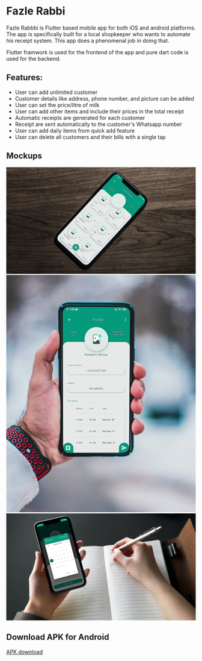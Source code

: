 # Fazle Rabbi

Fazle Rabbbi is Flutter based mobile app for both iOS and android platforms. The app is specifically built for a local shopkeeper who wants to automate his receipt system. This app does a phenomenal job in doing that.

Flutter framwork is used for the frontend of the app and pure dart code is used for the backend. 


## Features:
- User can add unlimited customer
- Customer details like address, phone number, and picture can be added
- User can set the price/litre of milk
- User can add other items and include their prices in the total receipt
- Automatic receipts are generated for each customer
- Receipt are sent automatically to the customer's Whatsapp number
- User can add daily items from quick add feature
- User can delete all customers and their bills with a single tap

## Mockups
![Main Page](https://github.com/FaazAbidi/FazleRabbi/blob/master/mockups/1.jpg)
![Profile Page](https://github.com/FaazAbidi/FazleRabbi/blob/master/mockups/2.jpg)
![Calender Page](https://github.com/FaazAbidi/FazleRabbi/blob/master/mockups/3.jpg)

## Download APK for Android
[APK download](https://file.io/4fmq7lNCJ1Mn)
